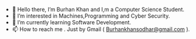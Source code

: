 - 👋 Hello there, I’m Burhan Khan and I,m a Computer Science Student.
- 👀 I’m interested in Machines,Programming and Cyber Security.
- 🌱 I’m currently learning Software Development.
- 📫 How to reach me . Just by Gmail ( Burhankhansodhar@gmail.com ).

<!---
ITZ-BURHAN-KHAN/ITZ-BURHAN-KHAN is a ✨ special ✨ repository because its `README.md` (this file) appears on your GitHub profile.
You can click the Preview link to take a look at your changes.
--->
